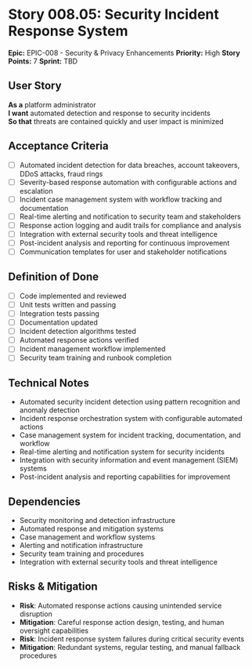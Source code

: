 # Story 008.05: Security Incident Response System

**Epic:** EPIC-008 - Security & Privacy Enhancements
**Priority:** High
**Story Points:** 7
**Sprint:** TBD

## User Story
**As a** platform administrator  
**I want** automated detection and response to security incidents  
**So that** threats are contained quickly and user impact is minimized  

## Acceptance Criteria
- [ ] Automated incident detection for data breaches, account takeovers, DDoS attacks, fraud rings
- [ ] Severity-based response automation with configurable actions and escalation
- [ ] Incident case management system with workflow tracking and documentation
- [ ] Real-time alerting and notification to security team and stakeholders
- [ ] Response action logging and audit trails for compliance and analysis
- [ ] Integration with external security tools and threat intelligence
- [ ] Post-incident analysis and reporting for continuous improvement
- [ ] Communication templates for user and stakeholder notifications

## Definition of Done
- [ ] Code implemented and reviewed
- [ ] Unit tests written and passing
- [ ] Integration tests passing
- [ ] Documentation updated
- [ ] Incident detection algorithms tested
- [ ] Automated response actions verified
- [ ] Incident management workflow implemented
- [ ] Security team training and runbook completion

## Technical Notes
- Automated security incident detection using pattern recognition and anomaly detection
- Incident response orchestration system with configurable automated actions
- Case management system for incident tracking, documentation, and workflow
- Real-time alerting and notification system for security incidents
- Integration with security information and event management (SIEM) systems
- Post-incident analysis and reporting capabilities for improvement

## Dependencies
- Security monitoring and detection infrastructure
- Automated response and mitigation systems
- Case management and workflow systems
- Alerting and notification infrastructure
- Security team training and procedures
- Integration with external security tools and threat intelligence

## Risks & Mitigation
- **Risk**: Automated response actions causing unintended service disruption
- **Mitigation**: Careful response action design, testing, and human oversight capabilities
- **Risk**: Incident response system failures during critical security events
- **Mitigation**: Redundant systems, regular testing, and manual fallback procedures